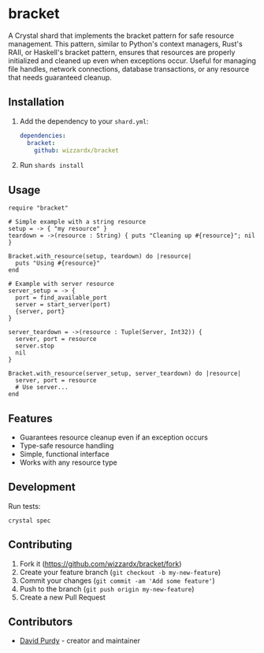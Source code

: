 # bracket

A Crystal shard that implements the bracket pattern for safe resource management. This pattern, similar to Python's context managers, Rust's RAII, or Haskell's bracket pattern, ensures that resources are properly initialized and cleaned up even when exceptions occur. Useful for managing file handles, network connections, database transactions, or any resource that needs guaranteed cleanup.

## Installation

1. Add the dependency to your `shard.yml`:

   ```yaml
   dependencies:
     bracket:
       github: wizzardx/bracket
   ```

2. Run `shards install`

## Usage

```crystal
require "bracket"

# Simple example with a string resource
setup = -> { "my resource" }
teardown = ->(resource : String) { puts "Cleaning up #{resource}"; nil }

Bracket.with_resource(setup, teardown) do |resource|
  puts "Using #{resource}"
end

# Example with server resource
server_setup = -> {
  port = find_available_port
  server = start_server(port)
  {server, port}
}

server_teardown = ->(resource : Tuple(Server, Int32)) {
  server, port = resource
  server.stop
  nil
}

Bracket.with_resource(server_setup, server_teardown) do |resource|
  server, port = resource
  # Use server...
end
```

## Features

- Guarantees resource cleanup even if an exception occurs
- Type-safe resource handling
- Simple, functional interface
- Works with any resource type

## Development

Run tests:
```crystal
crystal spec
```

## Contributing

1. Fork it (<https://github.com/wizzardx/bracket/fork>)
2. Create your feature branch (`git checkout -b my-new-feature`)
3. Commit your changes (`git commit -am 'Add some feature'`)
4. Push to the branch (`git push origin my-new-feature`)
5. Create a new Pull Request

## Contributors

- [David Purdy](https://github.com/wizzardx) - creator and maintainer
